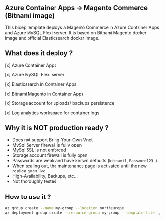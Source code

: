 ## Azure Container Apps -> Magento Commerce (Bitnami image)
  This bicep template deploys a Magento Commerce in Azure Container Apps and Azure MySQL Flexi server. It is based on Bitnami Magento docker image and official Elasticsearch docker image.

## What does it deploy ?

[x] Azure Container Apps

[x] Azure MySQL Flexi server

[x] Elasticsearch in Container Apps

[x] Bitnami Magento in Container Apps

[x] Storage account for uploads/ backups persistence

[x] Log analytics workspace for container logs

## Why it is NOT production ready ?

- Does not support Bring-Your-Own-Vnet
- MySql Server firewall is fully open
- MySql SSL is not enforced
- Storage account firewall is fully open
- Passwords are weak and have known defaults (`bitnami1`, `Password123_`)
- When scaling out, the maintenance page is activated until the new replica goes live
- High-Availability, Backups, etc...
- Not thoroughly tested

## How to use it ?

```bash
az group create --name my-group --location northeurope
az deployment group create --resource-group my-group --template-file ./magento.bitnami.bicep
```